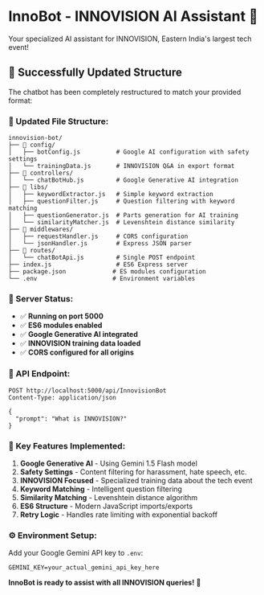 # InnoBot - INNOVISION AI Assistant 🤖

Your specialized AI assistant for INNOVISION, Eastern India's largest tech event!

## 🎯 **Successfully Updated Structure**

The chatbot has been completely restructured to match your provided format:

### **📁 Updated File Structure:**

```
innovision-bot/
├── 📁 config/
│   ├── botConfig.js          # Google AI configuration with safety settings
│   └── trainingData.js       # INNOVISION Q&A in export format
├── 📁 controllers/
│   └── chatBotHub.js         # Google Generative AI integration
├── 📁 libs/
│   ├── keywordExtractor.js   # Simple keyword extraction
│   ├── questionFilter.js     # Question filtering with keyword matching
│   ├── questionGenerator.js  # Parts generation for AI training
│   └── similarityMatcher.js  # Levenshtein distance similarity
├── 📁 middlewares/
│   ├── requestHandler.js     # CORS configuration
│   └── jsonHandler.js        # Express JSON parser
├── 📁 routes/
│   └── chatBotApi.js         # Single POST endpoint
├── index.js                  # ES6 Express server
├── package.json             # ES modules configuration
└── .env                     # Environment variables
```

### **🚀 Server Status:**
- ✅ **Running on port 5000**
- ✅ **ES6 modules enabled**
- ✅ **Google Generative AI integrated**
- ✅ **INNOVISION training data loaded**
- ✅ **CORS configured for all origins**

### **🔧 API Endpoint:**
```
POST http://localhost:5000/api/InnovisionBot
Content-Type: application/json

{
  "prompt": "What is INNOVISION?"
}
```

### **🎯 Key Features Implemented:**
1. **Google Generative AI** - Using Gemini 1.5 Flash model
2. **Safety Settings** - Content filtering for harassment, hate speech, etc.
3. **INNOVISION Focused** - Specialized training data about the tech event
4. **Keyword Matching** - Intelligent question filtering
5. **Similarity Matching** - Levenshtein distance algorithm
6. **ES6 Structure** - Modern JavaScript imports/exports
7. **Retry Logic** - Handles rate limiting with exponential backoff

### **⚙️ Environment Setup:**
Add your Google Gemini API key to `.env`:
```env
GEMINI_KEY=your_actual_gemini_api_key_here
```

**InnoBot is ready to assist with all INNOVISION queries!** 🌟